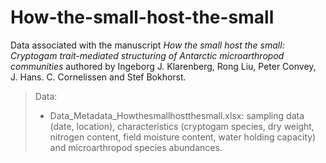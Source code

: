 # How-the-small-host-the-small

Data associated with the manuscript _How the small host the small: Cryptogam trait-mediated structuring of Antarctic microarthropod communities_ authored by Ingeborg J. Klarenberg, Rong Liu, Peter Convey, J. Hans. C. Cornelissen and Stef Bokhorst.

> Data:
>- Data_Metadata_Howthesmallhostthesmall.xlsx: sampling data (date, location), characteristics (cryptogam species, dry weight, nitrogen content, field moisture content, water holding capacity) and microarthropod species abundances.
